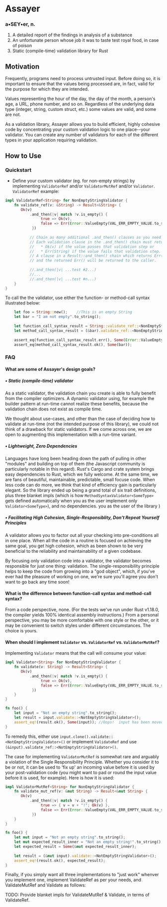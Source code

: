 # Assayer

### a•SEY•er, n.
1. A detailed report of the findings in analysis of a substance
2. An unfortunate person whose job it was to taste test royal food, in case of poison
3. Static (compile-time) validation library for Rust

## Motivation
Frequently, programs need to process untrusted input.  Before doing so, it is important to ensure that the values being
processed are, in fact, valid for the purpose for which they are intended.

Values representing the hour of the day, the day of the month, a person's age, a URL, phone number, and so on.
Regardless of the underlying data type (integer, string, custom struct, etc.) some values are valid, and some are not.

As a validation library, Assayer allows you to build efficient, highly cohesive code by concentrating your custom
validation logic to one place--your validator.  You can create any number of validators for each of the different types
in your application requiring validation.

## How to Use
### Quickstart  
- Define your custom validator (eg. for non-empty strings) by implementing `ValidatorRef` and/or `ValidatorMutRef`
and/or `Validator`.  `ValidatorRef` example:
```rust
impl ValidatorRef<String> for NonEmptyStringValidator {
    fn validate_ref(v: &String) -> Result<&String> {
       Ok(v)
           .and_then(|v| match !v.is_empty() {
                true => Ok(v),
                false => Err(Error::ValueEmpty(VAL_ERR_EMPTY_VALUE.to_string())),
            })
         
           // Chain as many additional .and_then() clauses as you need to validate your input.
           // Each validation clause in the .and_then() chain must return:
           //   * Ok(v) if the value passes that validation step or
           //   * Err(String) if the value fails that validation step.
           // A clause in a Result::and_then() chain which returns Err() will terminate further validation processing
           // and the returned Err() will be returned to the caller.
           
           //.and_then(|v| ...test #2...)
           //...
           //.and_then(|v| ...test #n...)
    }
}
```
To call the the validator, use either the function- or method-call syntax illustrated below:
```rust
    let foo = String::new();    //This is an empty String
    let bar = "I am not empty".to_string();
    
    let function_call_syntax_result = String::validate_ref::<NonEmptyStringValidator>(&foo);
    let method_call_syntax_result = (&bar).validate_ref::<NonEmptyStringValidator>();
    
    assert_eq(function_call_syntax_result.err(), Some(Error::ValueEmpty(VAL_ERR_EMPTY_VALUE.to_string()));
    assert_eq(method_call_syntax_result.ok(), Some(bar));
```
### FAQ
#### What are some of Assayer's design goals?
##### • Static (compile-time) validator
As a static validator, the validation chain you create is able to fully benefit from the compiler optimizers.  A dynamic
validator using, for example the builder pattern at run-time cannot realize these benefits, because the validation chain
does not exist as compile time.

We thought about use-cases, and other than the case of deciding how to validate at run-time (not the intended purpose of
this library), we could not think of a drawback for static validators.  If we come across one, we are open to augmenting
this implementation with a run-time variant.

##### • Lightweight, Zero Dependencies
Languages have long been heading down the path of pulling in other "modules" and building on top of them (the Javascript
community is particularly notable in this regard).  Rust's Cargo and crate system brings easy dependencies to Rust,
which we fully welcome.  At the same time, we are fans of beautiful, maintainable, predictable, small focuse code.  When
less code can do more, we think that kind of efficiency gain is particularly elegant.  So the library ended up being a
grand total of six trait definitions, plus three blanket impls (which is how `MethodSyntaxValidator<SomeType>` gets defined
automatically when you as the user implement only `Validator<SomeType>`), and no dependencies.
you as the user of the library )

##### • Facilitating High Cohesion, Single-Responsiblity, Don't Repeat Yourself Principles
A validator allows you to factor out all your checking into pre-conditions all in one place.  When all the code in a
routine is focused on achieving the same goal, you get high cohesion, which as been shown to be very beneficial to the
reliability and maintainability of a given codebase.

By focusing only validation code into a validator, the validator becomes responsible for just one thing: validation.
The single-responsibility principle helps to keep the code from growing into a "god object", which, if you've ever had
the pleasure of working on one, we're sure you'll agree you don't want to go back any time soon!

#### What is the difference between function-call syntax and method-call syntax?
From a code perspective, none.  (For the tests we've run under Rust v1.18.0, the compiler yields 100% identical assembly
instructions.)  From a personal perspective, you may be more comfortable with one style or the other, or it may be
convenient to switch styles under different circumstances.  The choice is yours.

#### When should I implement `Validator` vs. `ValidatorRef` vs. `ValidatorMutRef`?
Implementing `Validator` means that the call will consume your value:
```rust
impl Validator<String> for NonEmptyStringValidator {
    fn validate(v: String) -> Result<String> {
       Ok(v)
           .and_then(|v| match !v.is_empty() {
                true => Ok(v),
                false => Err(Error::ValueEmpty(VAL_ERR_EMPTY_VALUE.to_string())),
            })
    }
}

fn foo() {
    let input = "Not an empty string".to_string();
    let result = input.validate::<NotEmptyStringValidator>();
    assert_eq!(result.ok(), Some(input)); //Oops!  input has been moved!
}
```
To remedy this, either use `input.clone().validate::<NotEmptyStringValidator>()` or implement `ValidateRef` and use
`(&input).validate_ref::<NotEmptyStringValidator>()`.

The case for implementing `ValidatorMutRef` is somewhat rare and arguably a violation of the Single Responsibility
Principle.  Whether you consider it to be or not, it can be used to 'fix up' an incoming value before it is used by your
post-validation code (you might want to pad or round the input value before it is used, for example).  Here is how it is used:
```rust
impl ValidatorMutRef<String> for NonEmptyStringValidator {
    fn validate_mut_ref(v: &mut String) -> Result<&mut String> {
       Ok(v)
           .and_then(|v| match !v.is_empty() {
                true => { v = v + "!"; Ok(v) }, 
                false => Err(Error::ValueEmpty(VAL_ERR_EMPTY_VALUE.to_string())),
            })
    }
}

fn foo() {
    let mut input = "Not an empty string".to_string();
    let mut expected_result_inner = "Not an empty string!".to_string();
    let expected_result = Some(&mut expected_result_inner);
    
    let result = (&mut input).validate::<NotEmptyStringValidator>();
    assert_eq!(result.ok(), expected_result);
}
```

Finally, if you simply want all three implementations to "just work" whenver you implement one, implement ValidateRef
as per your needs, and ValidateMutRef and Validate as follows:

TODO: Provide blanket impls for ValidateMutRef & Validate, in terms of ValidateRef.
